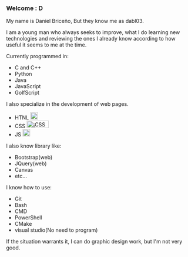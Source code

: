 ### Welcome : D 
<p>My name is Daniel Briceño, But they know me as dabl03. </p>
<p>
    I am a young man who always seeks to improve,
     what I do learning new technologies and reviewing the ones I already know according to how useful it seems to me at the time.
</p>
<p>
   Currently programmed in:
   <ul>
       <li>C and C++</li>
       <li>Python</li>
       <li>Java</li>
       <li>JavaScript</li>
       <li>GolfScript</li>
   </ul>
</p>
<p>
  I also specialize in the development of web pages.
  <ul>
       <li>
           HTNL
           <a href="http://www.w3.org/html/logo/">
               <img src="https://www.w3.org/html/logo/badge/html5-badge-h-solo.png" width="20" height="20" alt="HTML5 Powered" title="HTML5 Powered">
           </a>
       </li>
       <li>CSS
           <a href="https://jigsaw.w3.org/css-validator/check/referer">
               <img src="https://jigsaw.w3.org/css-validator/images/vcss-blue" width="60" height="20" alt="¡CSS Válido!" />
           </a>
       </li>
       <li>JS
           <a href="https://www.freepnglogos.com/pics/javascript" title="Image from freepnglogos.com"><img src="https://www.freepnglogos.com/uploads/javascript-png/transparent-logo-javascript-7.png" width="20" height="20" alt="transparent logo javascript" /></a>
       </li>
   </ul>
</p>
<p>
  I also know library like:
  <ul>
       <li>Bootstrap(web)</li>
       <li>JQuery(web)</li>
       <li>Canvas</li>
       <li>etc...</li>
   </ul>
</p>
<p>
    I know how to use:
    <ul>
        <li>Git</li>
        <li>Bash</li>
        <li>CMD</li>
        <li>PowerShell</li>
        <li>CMake</li>
        <li>visual studio(No need to program)</li>
    </ul>
</p>
<p>
    If the situation warrants it, I can do graphic design work, but I'm not very good.
</p>
